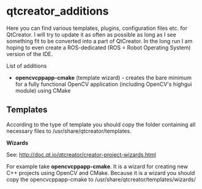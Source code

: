 # qtcreator_additions
Here you can find various templates, plugins, configuration files etc. for QtCreator. I will try to update it as often as possible as long as I see something fit to be converted into a part of QtCreator. In the long run I am hoping to even create a ROS-dedicated (ROS = Robot Operating System) version of the IDE.

List of additions
* **opencvcppapp-cmake** (template wizard) - creates the bare minimum for a fully functional OpenCV application (including OpenCV's highgui module) using CMake

## Templates
According to the type of template you should copy the folder containing all necessary files to /usr/share/qtcreator/templates.

**Wizards**

See: http://doc.qt.io/qtcreator/creator-project-wizards.html

For example take **opencvcppapp-cmake**. It is a wizard for creating new C++ projects using OpenCV and CMake. Because it is a wizard you should copy the opencvcppapp-cmake to /usr/share/qtcreator/templates/wizards/
